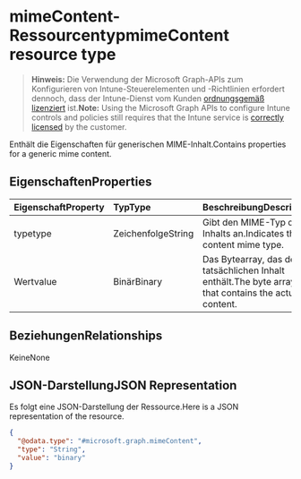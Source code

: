 # <a name="mimecontent-resource-type"></a><span data-ttu-id="d2226-101">mimeContent-Ressourcentyp</span><span class="sxs-lookup"><span data-stu-id="d2226-101">mimeContent resource type</span></span>

> <span data-ttu-id="d2226-102">**Hinweis:** Die Verwendung der Microsoft Graph-APIs zum Konfigurieren von Intune-Steuerelementen und -Richtlinien erfordert dennoch, dass der Intune-Dienst vom Kunden [ordnungsgemäß lizenziert](https://go.microsoft.com/fwlink/?linkid=839381) ist.</span><span class="sxs-lookup"><span data-stu-id="d2226-102">**Note:** Using the Microsoft Graph APIs to configure Intune controls and policies still requires that the Intune service is [correctly licensed](https://go.microsoft.com/fwlink/?linkid=839381) by the customer.</span></span>

<span data-ttu-id="d2226-103">Enthält die Eigenschaften für generischen MIME-Inhalt.</span><span class="sxs-lookup"><span data-stu-id="d2226-103">Contains properties for a generic mime content.</span></span>
## <a name="properties"></a><span data-ttu-id="d2226-104">Eigenschaften</span><span class="sxs-lookup"><span data-stu-id="d2226-104">Properties</span></span>
|<span data-ttu-id="d2226-105">Eigenschaft</span><span class="sxs-lookup"><span data-stu-id="d2226-105">Property</span></span>|<span data-ttu-id="d2226-106">Typ</span><span class="sxs-lookup"><span data-stu-id="d2226-106">Type</span></span>|<span data-ttu-id="d2226-107">Beschreibung</span><span class="sxs-lookup"><span data-stu-id="d2226-107">Description</span></span>|
|:---|:---|:---|
|<span data-ttu-id="d2226-108">type</span><span class="sxs-lookup"><span data-stu-id="d2226-108">type</span></span>|<span data-ttu-id="d2226-109">Zeichenfolge</span><span class="sxs-lookup"><span data-stu-id="d2226-109">String</span></span>|<span data-ttu-id="d2226-110">Gibt den MIME-Typ des Inhalts an.</span><span class="sxs-lookup"><span data-stu-id="d2226-110">Indicates the content mime type.</span></span>|
|<span data-ttu-id="d2226-111">Wert</span><span class="sxs-lookup"><span data-stu-id="d2226-111">value</span></span>|<span data-ttu-id="d2226-112">Binär</span><span class="sxs-lookup"><span data-stu-id="d2226-112">Binary</span></span>|<span data-ttu-id="d2226-113">Das Bytearray, das den tatsächlichen Inhalt enthält.</span><span class="sxs-lookup"><span data-stu-id="d2226-113">The byte array that contains the actual content.</span></span>|

## <a name="relationships"></a><span data-ttu-id="d2226-114">Beziehungen</span><span class="sxs-lookup"><span data-stu-id="d2226-114">Relationships</span></span>
<span data-ttu-id="d2226-115">Keine</span><span class="sxs-lookup"><span data-stu-id="d2226-115">None</span></span>
## <a name="json-representation"></a><span data-ttu-id="d2226-116">JSON-Darstellung</span><span class="sxs-lookup"><span data-stu-id="d2226-116">JSON Representation</span></span>
<span data-ttu-id="d2226-117">Es folgt eine JSON-Darstellung der Ressource.</span><span class="sxs-lookup"><span data-stu-id="d2226-117">Here is a JSON representation of the resource.</span></span>
<!-- {
  "blockType": "resource",
  "keyProperty": "id",
  "@odata.type": "microsoft.graph.mimeContent"
}
-->
``` json
{
  "@odata.type": "#microsoft.graph.mimeContent",
  "type": "String",
  "value": "binary"
}
```



